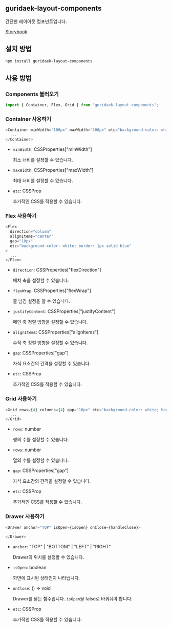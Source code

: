 ## guridaek-layout-components

간단한 레이아웃 컴포넌트입니다.

[Storybook](https://6507e70242c4a95757b61d3a-zyyiztqalq.chromatic.com/)

## 설치 방법

```sh
npm install guridaek-layout-components
```

## 사용 방법

### Components 불러오기

```js
import { Container, Flex, Grid } from "guridaek-layout-components";
```

### Container 사용하기

```js
<Container minWidth="100px" maxWidth="300px" etc="background-color: white; border: 1px solid blue">
  ...
</Container>
```

- `minWidth`: CSSProperties["minWidth"]

  최소 너비를 설정할 수 있습니다.

- `maxWidth`: CSSProperties["maxWidth"]

  최대 너비를 설정할 수 있습니다.

- `etc`: CSSProp

  추가적인 CSS를 적용할 수 있습니다.

### Flex 사용하기

```js
<Flex
  direction="column"
  alignItems="center"
  gap="10px"
  etc="background-color: white; border: 1px solid blue"
>
  ...
</Flex>
```

- `direction`: CSSProperties["flexDirection"]

  배치 축을 설정할 수 있습니다.

- `flexWrap`: CSSProperties["flexWrap"]

  줄 넘김 설정을 할 수 있습니다.

- `justifyContent`: CSSProperties["justifyContent"]

  메인 축 정렬 방향을 설정할 수 있습니다.

- `alignItems`: CSSProperties["alignItems"]

  수직 축 정렬 방향을 설정할 수 있습니다.

- `gap`: CSSProperties["gap"]

  자식 요소간의 간격을 설정할 수 있습니다.

- `etc`: CSSProp

  추가적인 CSS를 적용할 수 있습니다.

### Grid 사용하기

```js
<Grid rows={4} columns={4} gap="10px" etc="background-color: white; border: 1px solid blue">
  ...
</Grid>
```

- `rows`: number

  행의 수를 설정할 수 있습니다.

- `rows`: number

  열의 수를 설정할 수 있습니다.

- `gap`: CSSProperties["gap"]

  자식 요소간의 간격을 설정할 수 있습니다.

- `etc`: CSSProp

  추가적인 CSS를 적용할 수 있습니다.

### Drawer 사용하기

```js
<Drawer anchor="TOP" isOpen={isOpen} onClose={handleClose}>
  ...
</Drawer>
```

- `anchor`: "TOP" | "BOTTOM" | "LEFT" | "RIGHT"

  Drawer의 위치를 설정할 수 있습니다.

- `isOpen`: boolean

  화면에 표시된 상태인지 나타냅니다.

- `onClose`: () => void

  Drawer를 닫는 함수입니다. `isOpen`을 false로 바꿔줘야 합니다.

- `etc`: CSSProp

  추가적인 CSS를 적용할 수 있습니다.
